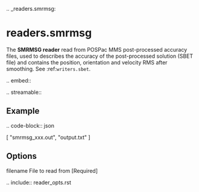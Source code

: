 .. _readers.smrmsg:

readers.smrmsg
================

The **SMRMSG reader** read from POSPac MMS post-processed accuracy files, used to describes the accuracy of the post-processed solution (SBET file) and 
contains the position, orientation and velocity RMS after smoothing. See :ref:`writers.sbet`.

.. embed::

.. streamable::

Example
-------


.. code-block:: json

  [
      "smrmsg_xxx.out",
      "output.txt"
  ]


Options
-------

filename
  File to read from [Required]

.. include:: reader_opts.rst


